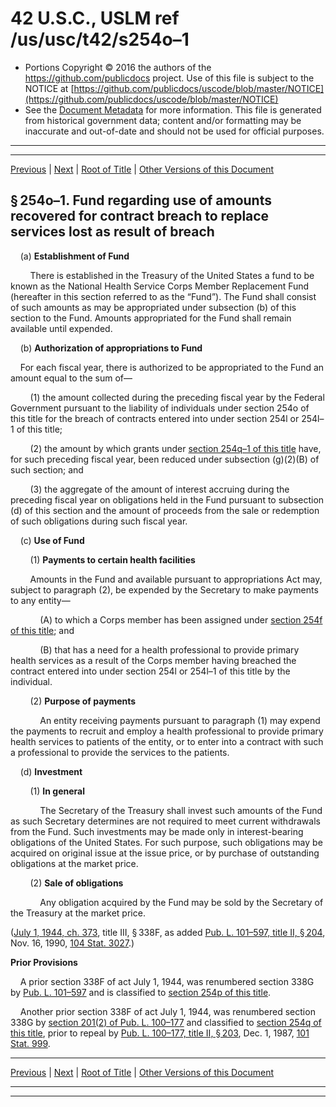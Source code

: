 ---
---

# 42 U.S.C., USLM ref /us/usc/t42/s254o–1

* Portions Copyright © 2016 the authors of the https://github.com/publicdocs project.
  Use of this file is subject to the NOTICE at [https://github.com/publicdocs/uscode/blob/master/NOTICE](https://github.com/publicdocs/uscode/blob/master/NOTICE)
* See the [Document Metadata](././../../../../../../..//README.md) for more information.
  This file is generated from historical government data; content and/or formatting may be inaccurate and out-of-date and should not be used for official purposes.

----------
----------

[Previous](./../../../../../../..//us/usc/t42/ch6A/schII/ptD/sptiii/m__us_usc_t42_s254o.md) | [Next](./../../../../../../..//us/usc/t42/ch6A/schII/ptD/sptiii/m__us_usc_t42_s254p.md) | [Root of Title](./../../../../../../../) | [Other Versions of this Document](https://publicdocs.github.io/go/links?ns=uslm&ref=%2Fus%2Fusc%2Ft42%2Fs254o%E2%80%931)

## § 254o–1. Fund regarding use of amounts recovered for contract breach to replace services lost as result of breach

    (a) __Establishment of Fund__ 

        There is established in the Treasury of the United States a fund to be known as the National Health Service Corps Member Replacement Fund (hereafter in this section referred to as the “Fund”). The Fund shall consist of such amounts as may be appropriated under subsection (b) of this section to the Fund. Amounts appropriated for the Fund shall remain available until expended.

    (b) __Authorization of appropriations to Fund__ 

    For each fiscal year, there is authorized to be appropriated to the Fund an amount equal to the sum of—

        (1) the amount collected during the preceding fiscal year by the Federal Government pursuant to the liability of individuals under section 254o of this title for the breach of contracts entered into under section 254l or 254l–1 of this title;

        (2) the amount by which grants under [section 254q–1 of this title][/us/usc/t42/s254q–1] have, for such preceding fiscal year, been reduced under subsection (g)(2)(B) of such section; and

        (3) the aggregate of the amount of interest accruing during the preceding fiscal year on obligations held in the Fund pursuant to subsection (d) of this section and the amount of proceeds from the sale or redemption of such obligations during such fiscal year.

    (c) __Use of Fund__ 

        (1) __Payments to certain health facilities__ 

        Amounts in the Fund and available pursuant to appropriations Act may, subject to paragraph (2), be expended by the Secretary to make payments to any entity—

            (A) to which a Corps member has been assigned under [section 254f of this title][/us/usc/t42/s254f]; and

            (B) that has a need for a health professional to provide primary health services as a result of the Corps member having breached the contract entered into under section 254l or 254l–1 of this title by the individual.

        (2) __Purpose of payments__ 

            An entity receiving payments pursuant to paragraph (1) may expend the payments to recruit and employ a health professional to provide primary health services to patients of the entity, or to enter into a contract with such a professional to provide the services to the patients.

    (d) __Investment__ 

        (1) __In general__ 

            The Secretary of the Treasury shall invest such amounts of the Fund as such Secretary determines are not required to meet current withdrawals from the Fund. Such investments may be made only in interest-bearing obligations of the United States. For such purpose, such obligations may be acquired on original issue at the issue price, or by purchase of outstanding obligations at the market price.

        (2) __Sale of obligations__ 

            Any obligation acquired by the Fund may be sold by the Secretary of the Treasury at the market price.

([July 1, 1944, ch. 373][/us/act/1944-07-01/ch373], title III, § 338F, as added [Pub. L. 101–597, title II, § 204][/us/pl/101/597/s204], Nov. 16, 1990, [104 Stat. 3027][/us/stat/104/3027].)

 __Prior Provisions__ 

    A prior section 338F of act July 1, 1944, was renumbered section 338G by [Pub. L. 101–597][/us/pl/101/597] and is classified to [section 254p of this title][/us/usc/t42/s254p].

    Another prior section 338F of act July 1, 1944, was renumbered section 338G by [section 201(2) of Pub. L. 100–177][/us/pl/100/177/s201/2] and classified to [section 254q of this title][/us/usc/t42/s254q], prior to repeal by [Pub. L. 100–177, title II, § 203][/us/pl/100/177/s203], Dec. 1, 1987, [101 Stat. 999][/us/stat/101/999].

----------

[Previous](./../../../../../../..//us/usc/t42/ch6A/schII/ptD/sptiii/m__us_usc_t42_s254o.md) | [Next](./../../../../../../..//us/usc/t42/ch6A/schII/ptD/sptiii/m__us_usc_t42_s254p.md) | [Root of Title](./../../../../../../../) | [Other Versions of this Document](https://publicdocs.github.io/go/links?ns=uslm&ref=%2Fus%2Fusc%2Ft42%2Fs254o%E2%80%931)

----------
----------

[/us/usc/t42/s254q–1]: https://publicdocs.github.io/go/links?ns=uslm&ref=%2Fus%2Fusc%2Ft42%2Fs254q%E2%80%931
[/us/usc/t42/s254f]: https://publicdocs.github.io/go/links?ns=uslm&ref=%2Fus%2Fusc%2Ft42%2Fs254f
[/us/act/1944-07-01/ch373]: https://publicdocs.github.io/go/links?ns=uslm&ref=%2Fus%2Fact%2F1944-07-01%2Fch373
[/us/pl/101/597/s204]: https://publicdocs.github.io/go/links?ns=uslm&ref=%2Fus%2Fpl%2F101%2F597%2Fs204
[/us/stat/104/3027]: https://publicdocs.github.io/go/links?ns=uslm&ref=%2Fus%2Fstat%2F104%2F3027
[/us/pl/101/597]: https://publicdocs.github.io/go/links?ns=uslm&ref=%2Fus%2Fpl%2F101%2F597
[/us/usc/t42/s254p]: https://publicdocs.github.io/go/links?ns=uslm&ref=%2Fus%2Fusc%2Ft42%2Fs254p
[/us/pl/100/177/s201/2]: https://publicdocs.github.io/go/links?ns=uslm&ref=%2Fus%2Fpl%2F100%2F177%2Fs201%2F2
[/us/usc/t42/s254q]: https://publicdocs.github.io/go/links?ns=uslm&ref=%2Fus%2Fusc%2Ft42%2Fs254q
[/us/pl/100/177/s203]: https://publicdocs.github.io/go/links?ns=uslm&ref=%2Fus%2Fpl%2F100%2F177%2Fs203
[/us/stat/101/999]: https://publicdocs.github.io/go/links?ns=uslm&ref=%2Fus%2Fstat%2F101%2F999


